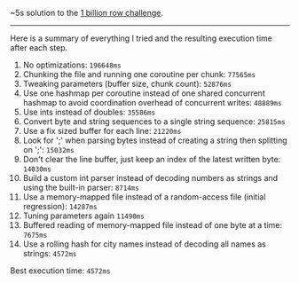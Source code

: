 ~5s solution to the [1 billion row challenge](https://github.com/gunnarmorling/1brc).

---

Here is a summary of everything I tried and the resulting execution time after each step.

1. No optimizations: `196648ms`
2. Chunking the file and running one coroutine per chunk: `77565ms`
3. Tweaking parameters (buffer size, chunk count): `52876ms`
4. Use one hashmap per coroutine instead of one shared concurrent hashmap to avoid coordination overhead of concurrent writes: `48889ms`
5. Use ints instead of doubles: `35586ms`
6. Convert byte and string sequences to a single string sequence: `25815ms`
7. Use a fix sized buffer for each line: `21220ms`
8. Look for ';' when parsing bytes instead of creating a string then splitting on ';':
   `15032ms`
9. Don't clear the line buffer, just keep an index of the latest written byte: `14030ms`
10. Build a custom int parser instead of decoding numbers as strings and using the built-in parser: `8714ms`
11. Use a memory-mapped file instead of a random-access file (initial regression): `14287ms`
12. Tuning parameters again `11490ms`
13. Buffered reading of memory-mapped file instead of one byte at a time: `7675ms`
14. Use a rolling hash for city names instead of decoding all names as strings: `4572ms`

Best execution time: `4572ms`
